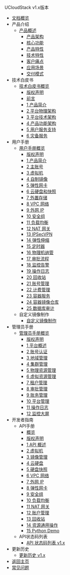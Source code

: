<div class="sidebar_title icon-product__ucloudstack">UCloudStack v1.x版本</div>

* [文档概览](UCloudStack/README.md)
* 产品介绍
  * [产品概述](UCloudStack/v1.x/introduction/README.md)
    * [产品架构](UCloudStack/v1.x/introduction/arch.md)
    * [核心功能](UCloudStack/v1.x/introduction/features.md)
    * [产品特性](UCloudStack/v1.x/introduction/advantages.md)
    * [技术特性](UCloudStack/v1.x/introduction/techadv.md)
    * [客户痛点](UCloudStack/v1.x/introduction/painpoint.md)
    * [应用场景](UCloudStack/v1.x/introduction/scenario.md)
    * [交付模式](UCloudStack/v1.x/introduction/deliver.md)
* 技术白皮书
  * [技术白皮书概览](UCloudStack/v1.x/techwhitepaper/README.md)
    * [版权声明](UCloudStack/v1.x/techwhitepaper/copyright.md)
    * [前言](UCloudStack/v1.x/techwhitepaper/abstract.md)
    * [1 产品简介](UCloudStack/v1.x/techwhitepaper/introduction.md)
    * [2 平台物理架构](UCloudStack/v1.x/techwhitepaper/pharch.md)
    * [3 平台技术架构](UCloudStack/v1.x/techwhitepaper/techarch.md)
    * [4 产品功能架构](UCloudStack/v1.x/techwhitepaper/funarch.md)
    * [5 用户服务支持](UCloudStack/v1.x/techwhitepaper/service.md)
    * [6 灾备服务](UCloudStack/v1.x/techwhitepaper/recovery.md)
* 用户手册
  * [用户手册概览](UCloudStack/v1.x/userguide/README.md)
    * [版权声明](/UCloudStack/v1.x/userguide/copyright.md)
    * [1 产品简介](/UCloudStack/v1.x/userguide/introduction.md)
    * [2 主账号](/UCloudStack/v1.x/userguide/mainaccount.md)
    * [3 虚拟机](/UCloudStack/v1.x/userguide/vm.md)
    * [4 自制镜像](/UCloudStack/v1.x/userguide/image.md)
    * [5 弹性网卡](/UCloudStack/v1.x/userguide/nic.md)
    * [6 云硬盘和快照](/UCloudStack/v1.x/userguide/disk.md)
    * [7 外置存储](/UCloudStack/v1.x/userguide/lun.md)
    * [8 VPC 网络](/UCloudStack/v1.x/userguide/vpc.md)
    * [9 外网 IP](/UCloudStack/v1.x/userguide/eip.md)
    * [10 安全组](/UCloudStack/v1.x/userguide/sg.md)
    * [11 负载均衡](/UCloudStack/v1.x/userguide/lb.md)
    * [12 NAT 网关](/UCloudStack/v1.x/userguide/natgw.md)
    * [13 IPSecVPN](/UCloudStack/v1.x/userguide/ipsecvpn.md )
    * [14 弹性伸缩](/UCloudStack/v1.x/userguide/autoscale.md)
    * [15 定时器](/UCloudStack/v1.x/userguide/job.md)
    * [16 物理机纳管](/UCloudStack/v1.x/userguide/bms.md)
    * [17 审批流程](/UCloudStack/v1.x/userguide/approve.md)
    * [18 监控告警](/UCloudStack/v1.x/userguide/alarm.md)
    * [19 操作日志](/UCloudStack/v1.x/userguide/log.md )
    * [20 回收站](/UCloudStack/v1.x/userguide/recycle.md)
    * [21 账号管理](/UCloudStack/v1.x/userguide/account.md)
    * [22 计费管理](/UCloudStack/v1.x/userguide/charge.md)
    * [23 容器服务](/UCloudStack/v1.x/userguide/k8s.md)
    * [24 容器镜像仓库](/UCloudStack/v1.x/userguide/containerimage.md)
    * [25 数据库审计](/UCloudStack/v1.x/userguide/das.md)
  * 自定义镜像制作
    * [自定义镜像制作](UCloudStack/v1.x/customimage/README.md)
* 管理员手册
  * [管理员手册概览](UCloudStack/v1.x/adminguide/README.md)
    * [版权声明](UCloudStack/v1.x/adminguide/copyright.md)
    * [1 平台概述](UCloudStack/v1.x/adminguide/introduction.md)
    * [2 账号认证](UCloudStack/v1.x/adminguide/account.md)
    * [3 地域管理](UCloudStack/v1.x/adminguide/region.md)
    * [4 集群管理](UCloudStack/v1.x/adminguide/set.md)
    * [5 物理资源管理](UCloudStack/v1.x/adminguide/physical.md)
    * [6 虚拟资源管理](UCloudStack/v1.x/adminguide/virtual.md)
    * [7 租户管理](UCloudStack/v1.x/adminguide/tenant.md)
    * [8 审批管理](UCloudStack/v1.x/adminguide/approve.md)
    * [9 账务管理](UCloudStack/v1.x/adminguide/billing.md)
    * [10 平台管理](UCloudStack/v1.x/adminguide/platform.md)
    * [11 操作日志](UCloudStack/v1.x/adminguide/log.md)
    * [12 监控大屏](UCloudStack/v1.x/adminguide/screen.md)
* 开发者指南
  * API手册
    * [概览](UCloudStack/v1.x/apiguide/README.md)
    * [版权声明](UCloudStack/v1.x/apiguide/copyright.md)
    * [1 API 概述](UCloudStack/v1.x/apiguide/overview.md)
    * [2 虚拟机](UCloudStack/v1.x/apiguide/vm.md)
    * [3 镜像管理](UCloudStack/v1.x/apiguide/image.md)
    * [4 云硬盘](UCloudStack/v1.x/apiguide/disk.md)
    * [5 硬盘快照](UCloudStack/v1.x/apiguide/snapshot.md)
    * [6 VPC 网络](UCloudStack/v1.x/apiguide/vpc.md)
    * [7 外网 IP](UCloudStack/v1.x/apiguide/eip.md)
    * [8 弹性网卡](UCloudStack/v1.x/apiguide/nic.md)
    * [9 安全组](UCloudStack/v1.x/apiguide/sg.md)
    * [10 负载均衡](UCloudStack/v1.x/apiguide/lb.md)
    * [11 NAT 网关](UCloudStack/v1.x/apiguide/natgw.md)
    * [12 账户管理](UCloudStack/v1.x/apiguide/account.md)
    * [13 回收站](UCloudStack/v1.x/apiguide/recycle.md )
    * [14 资源通用操作](UCloudStack/v1.x/apiguide/general.md)
    * [15 Python Demo](UCloudStack/v1.x/apiguide/demo.md)
  * API状态码列表
    * [API 状态码列表 v1.x](UCloudStack/v1.x/apiretcode/README.md)
* 更新历史
  * [更新历史 v1.x](UCloudStack/changelog/v1.x/README.md)
* [返回主页](UCloudStack/README.md)
* [常见问题](UCloudStack/faq.md)








